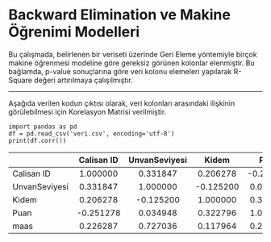 # Backward Elimination ve Makine Öğrenimi Modelleri

Bu çalışmada, belirlenen bir veriseti üzerinde Geri Eleme yöntemiyle birçok makine öğrenmesi modeline göre gereksiz görünen kolonlar elenmiştir. Bu bağlamda, p-value sonuçlarına göre veri kolonu elemeleri yapılarak R-Square değeri artırılmaya çalışılmıştır.

-----------------------------------------------------------------------------------------------------------------------------------------------------------------------------------
Aşağıda verilen kodun çıktısı olarak, veri kolonları arasındaki ilişkinin görülebilmesi için Korelasyon Matrisi verilmiştir.
```
import pandas as pd
df = pd.read_csv('veri.csv', encoding='utf-8')
print(df.corr())
```

|               | Calisan ID | UnvanSeviyesi | Kidem    | Puan     | maas     |
| ------------- |:----------:|:-------------:|:--------:|:--------:|---------:|
|Calisan ID     | 1.000000   | 0.331847      | 0.206278 |-0.251278 | 0.226287 |
|UnvanSeviyesi  | 0.331847   | 1.000000      |-0.125200 | 0.034948 | 0.727036 |
|Kidem          | 0.206278   |-0.125200      | 1.000000 | 0.322796 | 0.117964 |
|Puan           |-0.251278   | 0.034948      | 0.322796 | 1.000000 | 0.201474 |
|maas           | 0.226287   | 0.727036      | 0.117964 | 0.201474 | 1.000000 |

